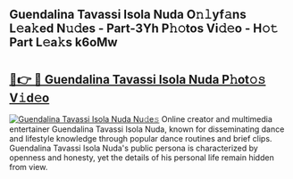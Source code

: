 ## Guendalina Tavassi Isola Nuda O𝚗𝚕yf𝚊ns L𝚎a𝚔ed N𝚞𝚍es - Part-3Yh P𝚑𝚘tos Vi𝚍𝚎o - H𝚘𝚝 Part L𝚎a𝚔s k6oMw

# <h2><a href="http://kf8g94.oniu.top/?m=Guendalina+Tavassi+Isola+Nuda">🔗👉 🔴 Guendalina Tavassi Isola Nuda P𝚑ot𝚘𝚜 V𝚒d𝚎o</a></h2>

[![Guendalina Tavassi Isola Nuda Nu𝚍e𝚜](https://i.imgur.com/0qMVB7G.gif)](http://kf8g94.oniu.top/?m=Guendalina+Tavassi+Isola+Nuda)
Online creator and multimedia entertainer Guendalina Tavassi Isola Nuda, known for disseminating dance and lifestyle knowledge through popular dance routines and brief clips. Guendalina Tavassi Isola Nuda's public persona is characterized by openness and honesty, yet the details of his personal life remain hidden from view.  
